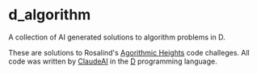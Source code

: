 # d_algorithm
A collection of AI generated solutions to algorithm problems in D.

These are solutions to Rosalind's [Agorithmic Heights](https://rosalind.info/problems/tree-view/?location=algorithmic-heights) code challeges. All code was written by [ClaudeAI](https://claude.ai/login?returnTo=%2F%3F) in the [D](https://dlang.org/) programming language. 
